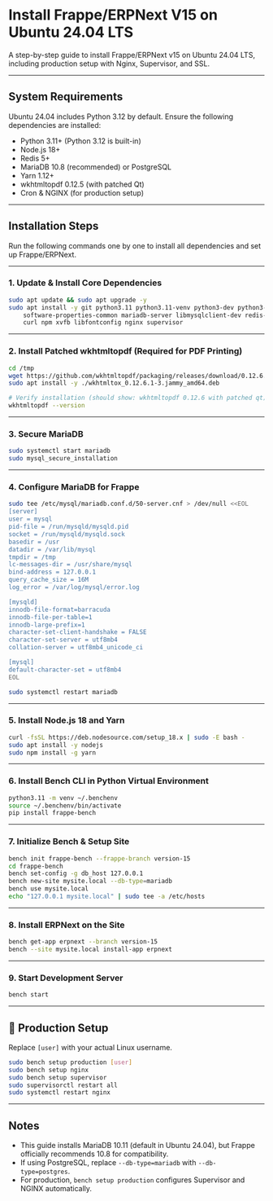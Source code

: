 # Install Frappe/ERPNext V15 on Ubuntu 24.04 LTS

A step-by-step guide to install Frappe/ERPNext v15 on Ubuntu 24.04 LTS, including production setup with Nginx, Supervisor, and SSL.

---

## System Requirements

Ubuntu 24.04 includes Python 3.12 by default. Ensure the following dependencies are installed:

- Python 3.11+ (Python 3.12 is built-in)
- Node.js 18+
- Redis 5+
- MariaDB 10.8 (recommended) or PostgreSQL
- Yarn 1.12+
- wkhtmltopdf 0.12.5 (with patched Qt)
- Cron & NGINX (for production setup)

---

## Installation Steps

Run the following commands one by one to install all dependencies and set up Frappe/ERPNext.

---

### 1. Update & Install Core Dependencies

```bash
sudo apt update && sudo apt upgrade -y
sudo apt install -y git python3.11 python3.11-venv python3-dev python3-setuptools python3-pip \
    software-properties-common mariadb-server libmysqlclient-dev redis-server \
    curl npm xvfb libfontconfig nginx supervisor
```

---

### 2. Install Patched wkhtmltopdf (Required for PDF Printing)

```bash
cd /tmp
wget https://github.com/wkhtmltopdf/packaging/releases/download/0.12.6.1-3/wkhtmltox_0.12.6.1-3.jammy_amd64.deb
sudo apt install -y ./wkhtmltox_0.12.6.1-3.jammy_amd64.deb

# Verify installation (should show: wkhtmltopdf 0.12.6 with patched qt)
wkhtmltopdf --version
```

---

### 3. Secure MariaDB

```bash
sudo systemctl start mariadb
sudo mysql_secure_installation
```

---

### 4. Configure MariaDB for Frappe

```bash
sudo tee /etc/mysql/mariadb.conf.d/50-server.cnf > /dev/null <<EOL
[server]
user = mysql
pid-file = /run/mysqld/mysqld.pid
socket = /run/mysqld/mysqld.sock
basedir = /usr
datadir = /var/lib/mysql
tmpdir = /tmp
lc-messages-dir = /usr/share/mysql
bind-address = 127.0.0.1
query_cache_size = 16M
log_error = /var/log/mysql/error.log

[mysqld]
innodb-file-format=barracuda
innodb-file-per-table=1
innodb-large-prefix=1
character-set-client-handshake = FALSE
character-set-server = utf8mb4
collation-server = utf8mb4_unicode_ci

[mysql]
default-character-set = utf8mb4
EOL

sudo systemctl restart mariadb
```

---

### 5. Install Node.js 18 and Yarn

```bash
curl -fsSL https://deb.nodesource.com/setup_18.x | sudo -E bash -
sudo apt install -y nodejs
sudo npm install -g yarn
```

---

### 6. Install Bench CLI in Python Virtual Environment

```bash
python3.11 -m venv ~/.benchenv
source ~/.benchenv/bin/activate
pip install frappe-bench
```

---

### 7. Initialize Bench & Setup Site

```bash
bench init frappe-bench --frappe-branch version-15
cd frappe-bench
bench set-config -g db_host 127.0.0.1
bench new-site mysite.local --db-type=mariadb
bench use mysite.local
echo "127.0.0.1 mysite.local" | sudo tee -a /etc/hosts
```

---

### 8. Install ERPNext on the Site

```bash
bench get-app erpnext --branch version-15
bench --site mysite.local install-app erpnext
```

---

### 9. Start Development Server

```bash
bench start
```

---

## 🚀 Production Setup

Replace `[user]` with your actual Linux username.

```bash
sudo bench setup production [user]
sudo bench setup nginx
sudo bench setup supervisor
sudo supervisorctl restart all
sudo systemctl restart nginx
```

---

## Notes

- This guide installs MariaDB 10.11 (default in Ubuntu 24.04), but Frappe officially recommends 10.8 for compatibility.
- If using PostgreSQL, replace `--db-type=mariadb` with `--db-type=postgres`.
- For production, `bench setup production` configures Supervisor and NGINX automatically.
